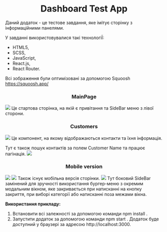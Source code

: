 <h1 align="center">Dashboard Test App</h1>

Даний додаток - це тестове завдання, яке імітує сторінку з інформаційними панелями.

У завданні використовувалися такі технологіЇ:

- HTML5,
- SCSS,
- JavaScript,
- React.js,
- React Router.

Всі зображення були оптимізовані за допомогою Squoosh https://squoosh.app/

<h3 align="center">MainPage</h3>
<img src="./public/Dashboard_Main_page.webp">
Це стартова сторінка, на якій є привітання та SideBar меню з лівої сторони.

<h3 align="center">Customers</h3>
<img src="./public/Dashboard_Customers.webp">
Це компонент, на якому відображаються контакти та їхня інформація.

Тут є також пошук контактів за полем Customer Name та працює пагінація.
<img src="./public/Dashboard_pagination_search.webp">

<h3 align="center">Mobile version</h3>
<img src="./public/Dashboard_mobile1.webp">
<img src="./public/Dashboard_mobile2.webp">
Також існує мобільна версія сторінки.

<img src="./public/Dashboard_mobile_burger.webp">
Тут боковий SideBar замінений для зручності використання бургер-меню з окремим модальним вікном, яке закривається при натисканні на кнопку закриття, при виборі категорії або натисканні поза межами вікна.

**Використання прикладу:**

1.  Встановити всі залежності за допомогою команди npm install .
2.  Запустити додаток за допомогою команди npm start .
    Додаток буде доступний у браузері за адресою http://localhost:3000.
